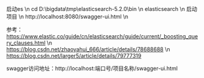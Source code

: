 启动es \n
cd D:\bigdata\tmp\elasticsearch-5.2.0\bin   \n
elasticsearch
\n
启动项目
\n
http://localhost:8080/swagger-ui.html
\n

参考：
https://www.elastic.co/guide/cn/elasticsearch/guide/current/_boosting_query_clauses.html
\n
https://blog.csdn.net/zhaoyahui_666/article/details/78688688
\n
https://blog.csdn.net/larger5/article/details/79777319

swagger访问地址：http://localhost:端口号/项目名称/swagger-ui.html 
